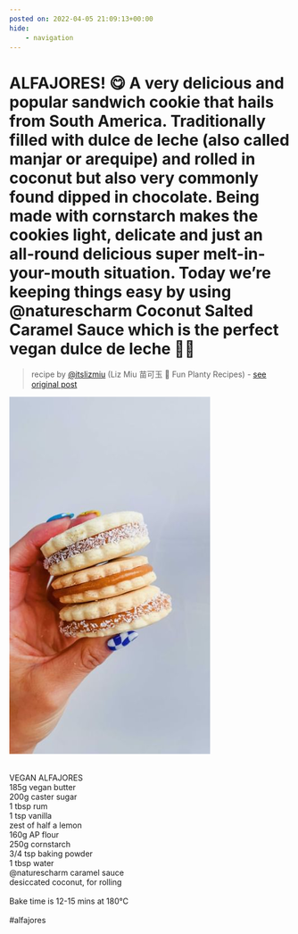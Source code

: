 ```yaml
---
posted on: 2022-04-05 21:09:13+00:00
hide:
    - navigation
---
```


# ALFAJORES! 😋 A very delicious and popular sandwich cookie that hails from South America. Traditionally filled with dulce de leche (also called manjar or arequipe) and rolled in coconut but also very commonly found dipped in chocolate. Being made with cornstarch makes the cookies light, delicate and just an all-round delicious super melt-in-your-mouth situation. Today we’re keeping things easy by using @naturescharm Coconut Salted Caramel Sauce which is the perfect vegan dulce de leche 🙏🏼 

> recipe by [@itslizmiu](https://www.instagram.com/itslizmiu/) 
(Liz Miu 苗可玉 🍜 Fun Planty Recipes) - [see original post](https://instagram.com/p/Cb-9wz5hMsu)

![](../img/itslizmiu_05-04-2022_2104.png)

\
VEGAN ALFAJORES\
185g vegan butter\
200g caster sugar\
1 tbsp rum \
1 tsp vanilla \
zest of half a lemon\
160g AP flour\
250g cornstarch\
3/4 tsp baking powder\
1 tbsp water \
@naturescharm caramel sauce \
desiccated coconut, for rolling \
\
Bake time is 12-15 mins at 180°C \
\
\#alfajores 